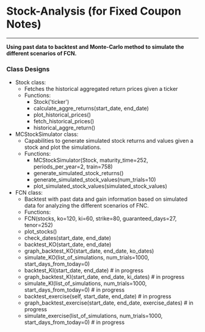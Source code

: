 # Stock-Analysis (for Fixed Coupon Notes)
---
**Using past data to backtest and Monte-Carlo method to simulate the different scenarios of FCN.**
### Class Designs
 - Stock class:
   - Fetches the historical aggregated return prices given a ticker 
   - Functions:
     - Stock('ticker')
     - calculate_aggre_returns(start_date, end_date)
     - plot_historical_prices()
     - fetch_historical_prices()
     - historical_aggre_return()
 - MCStockSimulator class:
   - Capabilities to generate simulated stock returns and values given a stock and plot the simulations.
   - Functions:
     - MCStockSimulator(Stock, maturity_time=252, periods_per_year=2, train=758)
      - generate_simulated_stock_returns()
      - generate_simulated_stock_values(num_trials=10)
      - plot_simulated_stock_values(simulated_stock_values)
 - FCN class:
   - Backtest with past data and gain information based on simulated data for analyzing the different scenarios of FNC.
   - Functions:
    - FCN(stocks, ko=120, ki=60, strike=80, guaranteed_days=27, tenor=252)
    - plot_stocks()
    - check_dates(start_date, end_date)
    - backtest_KO(start_date, end_date)
    - graph_backtest_KO(start_date, end_date, ko_dates)
    - simulate_KO(list_of_simulations, num_trials=1000, start_days_from_today=0)
    - backtest_KI(start_date, end_date) # in progress
    - graph_backtest_KI(start_date, end_date, ki_dates) # in progress
    - simulate_KI(list_of_simulations, num_trials=1000, start_days_from_today=0) # in progress
    - backtest_exercise(self, start_date, end_date) # in progress
    - graph_backtest_exercise(start_date, end_date, exercise_dates) # in progress
    - simulate_exercise(list_of_simulations, num_trials=1000, start_days_from_today=0) # in progress